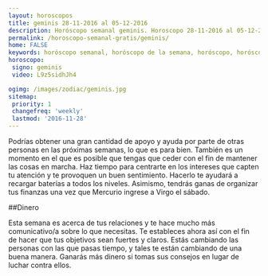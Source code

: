 ```yaml
---
layout: horoscopos
title: geminis 28-11-2016 al 05-12-2016 
description: Horóscopo semanal geminis. Horoscopo 28-11-2016 al 05-12-2016. Horoscopos univision gratis
permalink: /horoscopo-semanal-gratis/geminis/
home: FALSE
keywords: horóscopo semanal, horóscopo de la semana, horóscopo, horóscopo gratis,horóscopos, horóscopo esperanza gracia, horoscopos geminis la semana, horóscopos gratis, Tarot, Astrologia, Zodíaco, geminis, horoscopo gratis
horoscopo:
 signo: geminis
 video: L9z5sidhJh4

ogimg: /images/zodiac/geminis.jpg
sitemap:
 priority: 1
 changefreq: 'weekly'
 lastmod: '2016-11-28'
---
```



Podrías obtener una gran cantidad de apoyo y ayuda por parte de otras personas en las próximas semanas, lo que es para bien. También es un momento en el que es posible que tengas que ceder con el fin de mantener las cosas en marcha. Haz tiempo para centrarte en los intereses que capten tu atención y te provoquen un buen sentimiento. Hacerlo te ayudará a recargar baterías a todos los niveles. Asimismo, tendrás ganas de organizar tus finanzas una vez que Mercurio ingrese a Virgo el sábado.

##Dinero

Esta semana es acerca de tus relaciones y te hace mucho más comunicativo/a sobre lo que necesitas. Te estableces ahora así con el fin de hacer que tus objetivos sean fuertes y claros. Estás cambiando las personas con las que pasas tiempo, y tales te están cambiando de una buena manera. Ganarás más dinero si tomas sus consejos en lugar de luchar contra ellos.